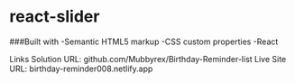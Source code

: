 # react-slider

###Built with -Semantic HTML5 markup -CSS custom properties -React

Links
Solution URL: github.com/Mubbyrex/Birthday-Reminder-list
Live Site URL: birthday-reminder008.netlify.app
